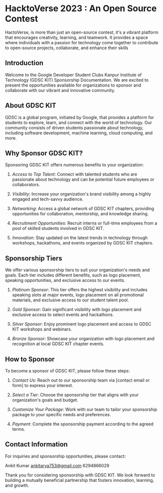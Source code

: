 # HacktoVerse 2023 : An Open Source Contest

HactoVerse, is more than just an open-source contest, it's a vibrant platform that encourages creativity, learning, and teamwork. It provides a space where individuals with a passion for technology come together to contribute to open-source projects, collaborate, and enhance their skills


## Introduction

Welcome to the Google Developer Student Clubs Kanpur Institute of Technology (GDSC KIT) Sponsorship Documentation. We are excited to present the opportunities available for organizations to sponsor and collaborate with our vibrant and innovative community.

## About GDSC KIT

GDSC is a global program, initiated by Google, that provides a platform for students to explore, learn, and connect with the world of technology. Our community consists of driven students passionate about technology, including software development, machine learning, cloud computing, and more.

## Why Sponsor GDSC KIT?

Sponsoring GDSC KIT offers numerous benefits to your organization:

1. *Access to Top Talent*: Connect with talented students who are passionate about technology and can be potential future employees or collaborators.

2. *Visibility*: Increase your organization's brand visibility among a highly engaged and tech-savvy audience.

3. *Networking*: Access a global network of GDSC KIT chapters, providing opportunities for collaboration, mentorship, and knowledge sharing.

4. *Recruitment Opportunities*: Recruit interns or full-time employees from a pool of skilled students involved in GDSC KIT.

5. *Innovation*: Stay updated on the latest trends in technology through workshops, hackathons, and events organized by GDSC KIT chapters.

## Sponsorship Tiers

We offer various sponsorship tiers to suit your organization's needs and goals. Each tier includes different benefits, such as logo placement, speaking opportunities, and exclusive access to our events.

1. *Platinum Sponsor*: This tier offers the highest visibility and includes speaking slots at major events, logo placement on all promotional materials, and exclusive access to our student talent pool.

2. *Gold Sponsor*: Gain significant visibility with logo placement and exclusive access to select events and hackathons.

3. *Silver Sponsor*: Enjoy prominent logo placement and access to GDSC KIT workshops and webinars.

4. *Bronze Sponsor*: Showcase your organization with logo placement and recognition at local GDSC KIT chapter events.

## How to Sponsor

To become a sponsor of GDSC KIT, please follow these steps:

1. *Contact Us*: Reach out to our sponsorship team via [contact email or form] to express your interest.

2. *Select a Tier*: Choose the sponsorship tier that aligns with your organization's goals and budget.

3. *Customize Your Package*: Work with our team to tailor your sponsorship package to your specific needs and preferences.

4. *Payment*: Complete the sponsorship payment according to the agreed terms.

## Contact Information

For inquiries and sponsorship opportunities, please contact:

Ankit Kumar 
ankitarya753@gmail.com
6294866029

Thank you for considering sponsorship with GDSC KIT. We look forward to building a mutually beneficial partnership that fosters innovation, learning, and growth.
